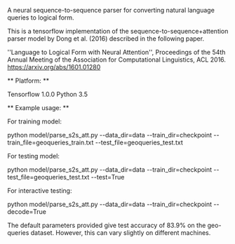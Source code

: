 A neural sequence-to-sequence parser for converting natural language queries to logical form.

This is a tensorflow implementation of the sequence-to-sequence+attention parser model by Dong et al. (2016) described in the following paper.

''Language to Logical Form with Neural Attention'', Proceedings of the 54th Annual Meeting of the Association for Computational Linguistics, ACL 2016. https://arxiv.org/abs/1601.01280

** Platform: **

Tensorflow 1.0.0
Python 3.5

** Example usage: **

For training model:
 
python model/parse_s2s_att.py --data_dir=data --train_dir=checkpoint --train_file=geoqueries_train.txt --test_file=geoqueries_test.txt

For testing model:

python model/parse_s2s_att.py --data_dir=data --train_dir=checkpoint --test_file=geoqueries_test.txt --test=True

For interactive testing:

python model/parse_s2s_att.py --data_dir=data --train_dir=checkpoint --decode=True

The default parameters provided give test accuracy of 83.9% on the geo-queries dataset. However, this can vary slightly on different machines.


